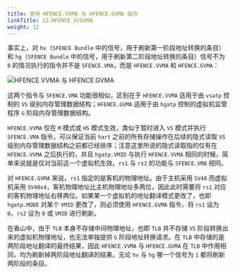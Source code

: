 ```yaml
---
title: 支持 HFENCE.VVMA 与 HFENCE.GVMA 指令
linkTitle: 12.HFENCE_V/GVMA
weight: 12
---
```


事实上，对 `hv`（`SFENCE Bundle` 中的信号，用于刷新第一阶段地址转换的条目）和 `hg`（`SFENCE Bundle` 中的信号，用于刷新第二阶段地址转换的条目）信号不为 `0` 的情况执行的指令并不是 `SFENCE.VMA`，而是 `HFENCE.VVMA` 和 `HFENCE.GVMA`：

![HFENCE.VVMA 与 HFENCE.GVMA](HFENCE.png)

这两个指令与 `SFENCE.VMA` 功能很相似，区别在于 `HFENCE.VVMA` 适用于由 `vsatp` 控制的 `VS` 级别内存管理数据结构；`HFENCE.GVMA` 适用于由 `hgatp` 控制的虚拟机监管程序 `G` 阶段内存管理数据结构。

`HFENCE.VVMA` 仅在 `M` 模式或 `HS` 模式生效，类似于暂时进入 `VS` 模式并执行 `SFENCE.VMA` 指令，可以保证当前 `hart` 之前的所有存储操作在后续的隐式读取 `VS` 级别内存管理数据结构之前都已经排序；注意这里所说的隐式读取指的仅有在 `HFENCE.VVMA` 之后执行的，并且 `hgatp.VMID` 与执行 `HFENCE.VVMA` 相同的时候，简单来说就是仅对当前这一个虚拟机生效。`rs1` 与 `rs2` 的功能与 `SFENCE.VMA` 相同。

对 `HFENCE.GVMA` 来说，`rs1` 指定的是客机的物理地址。由于主机采用 `SV48` 而虚拟机采用 `SV48x4`，客机物理地址比主机物理地址多两位，因此此时需要将 `rs1` 对应的客机物理地址右移两位。如果某一个虚拟机的地址翻译模式更改了，也即 `hgatp.MODE` 对某个 `VMID` 更改了，则必须使用 `HFENCE.GVMA` 指令，将 `rs1` 设为 `0`，`rs2` 设为 `0` 或 `VMID` 进行刷新。

在香山中，由于 `TLB` 本身不存储中间物理地址，也即 `TLB` 并不存储 `VS` 阶段转换出来的虚拟机物理地址，也无法单独提供 `G` 阶段地址转换请求。在 `TLB` 中存储的是两阶段地址翻译的最终结果，因此 `HFENCE.VVMA` 与 `HFENCE.GVMA` 在 `TLB` 中作用相同，均为刷新掉两阶段地址翻译的结果。无论 `hv` 与 `hg` 哪一个信号为 `1` 都将刷新两阶段的条目。